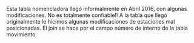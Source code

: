 Esta tabla nomencladora llegó informalmente en Abril 2016, con algunas modificaciones. No es totalmente confiable!!
A la tabla que llegó originalmente le hicimos algunas modificaciones de estaciones mal posicionadas. 
El join se hace por el campo número de interno de la tabla movimiento. 

